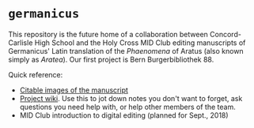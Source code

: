 # `germanicus`

This repository is the future home of a collaboration between Concord-Carlisle High School and the Holy Cross MID Club editing manuscripts of Germanicus' Latin translation of the *Phaenomena* of Aratus (also known simply as *Aratea*).  Our first project is Bern Burgerbibliothek 88.


Quick reference:


-  [Citable images of the manuscript](https://hcmid.github.io/ms-hackathon-2018/bern88-thumbs/)
-  [Project wiki](https://github.com/HCMID/germanicus/wiki).  Use this to jot down notes you don't want to forget, ask questions you need help with, or help other members of the team.
-  MID Club introduction to digital editing (planned for Sept., 2018)
